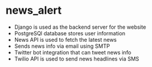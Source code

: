 # news_alert
* Django is used as the backend server for the website
* PostgreSQl database stores user information
* News API is used to fetch the latest news
* Sends news info via email using SMTP
* Twitter bot integration that can tweet news info
* Twilio API is used to send news headlines via SMS
